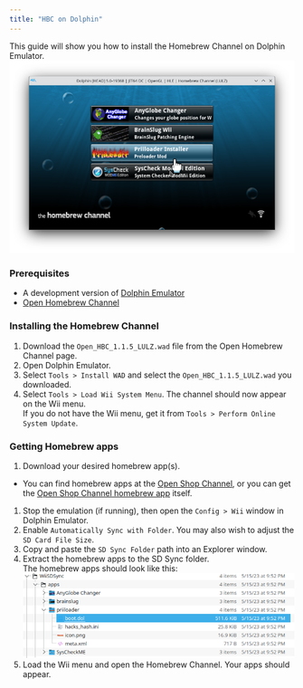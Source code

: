 ```yaml
---
title: "HBC on Dolphin"
---
```


This guide will show you how to install the Homebrew Channel on Dolphin Emulator.
![HBC on Dolphin](/res/image/dolphin-hbc.png)

### Prerequisites
- A development version of [Dolphin Emulator](https://dolphin-emu.org/)
- [Open Homebrew Channel](https://github.com/Wii-Mini-Hacking/hbc/releases)

### Installing the Homebrew Channel

1. Download the `Open_HBC_1.1.5_LULZ.wad` file from the Open Homebrew Channel page.
1. Open Dolphin Emulator.
1. Select `Tools > Install WAD` and select the `Open_HBC_1.1.5_LULZ.wad` you downloaded.
1. Select `Tools > Load Wii System Menu`. The channel should now appear on the Wii menu. <br>
If you do not have the Wii menu, get it from `Tools > Perform Online System Update`.

### Getting Homebrew apps

1. Download your desired homebrew app(s).
  - You can find homebrew apps at the [Open Shop Channel](https://oscwii.org/), or you can get the [Open Shop Channel homebrew app](https://wii.guide/hbb) itself.
1. Stop the emulation (if running), then open the `Config > Wii` window in Dolphin Emulator.
1. Enable `Automatically Sync with Folder`. You may also wish to adjust the `SD Card File Size`.
1. Copy and paste the `SD Sync Folder` path into an Explorer window.
1. Extract the homebrew apps to the SD Sync folder. <br>
The homebrew apps should look like this:
![Homebrew apps structure](/res/image/hb-app-structure.png)
1. Load the Wii menu and open the Homebrew Channel. Your apps should appear.
